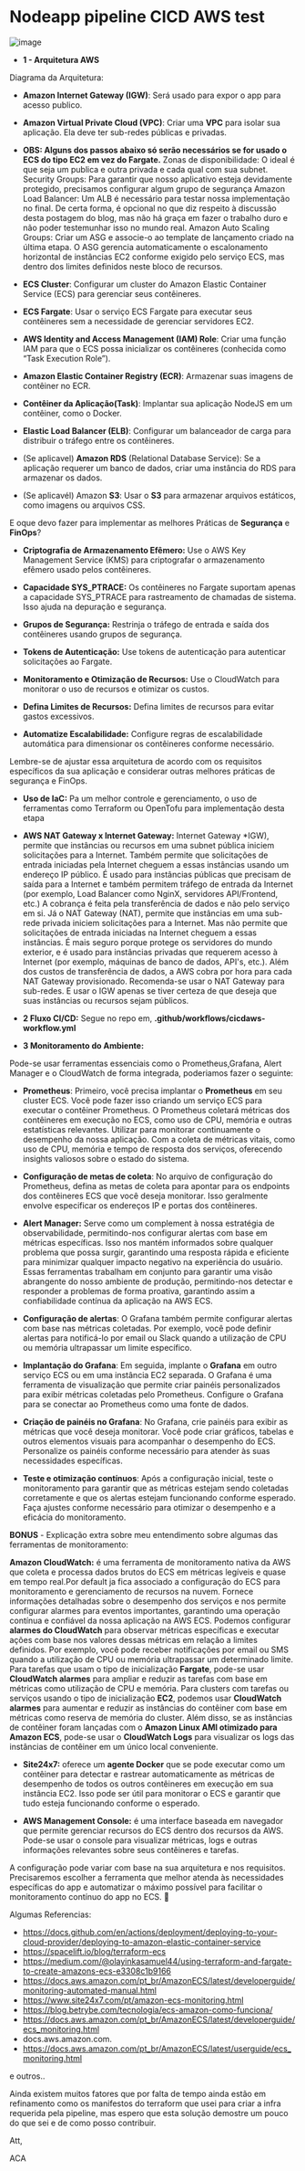 # Nodeapp pipeline CICD AWS test #
![image](https://github.com/asapcal/hellonodeapp/assets/44505131/d57558ab-4918-46a6-bfbe-3d7176cba87e)

- **1 - Arquitetura AWS**
  
Diagrama da Arquitetura:

- **Amazon Internet Gateway (IGW)**: Será usado para expor o app para acesso publico.

- **Amazon Virtual Private Cloud (VPC)**: Criar uma **VPC** para isolar sua aplicação. Ela deve ter sub-redes públicas e privadas.

- **OBS: Alguns dos passos abaixo só serão necessários se for usado o ECS do tipo EC2 em vez do Fargate.**
Zonas de disponibilidade: O ideal é que seja um publica e outra privada e cada qual com sua subnet.
Security Groups: Para garantir que nosso aplicativo esteja devidamente protegido, precisamos configurar algum grupo de segurança
Amazon Load Balancer: Um ALB é necessário para testar nossa implementação no final. De certa forma, é opcional no que diz respeito à discussão desta postagem do blog, mas não há graça em fazer o trabalho duro e não poder testemunhar isso no mundo real.
Amazon Auto Scaling Groups: Criar um ASG e associe-o ao template de lançamento criado na última etapa. O ASG gerencia automaticamente o escalonamento horizontal de instâncias EC2 conforme exigido pelo serviço ECS, mas dentro dos limites definidos neste bloco de recursos. 

- **ECS Cluster**: Configurar um cluster do Amazon Elastic Container Service (ECS) para gerenciar seus contêineres.

- **ECS Fargate**: Usar o serviço ECS Fargate para executar seus contêineres sem a necessidade de gerenciar servidores EC2.

- **AWS Identity and Access Management (IAM) Role**: Criar uma função IAM para que o ECS possa inicializar os contêineres (conhecida como “Task Execution Role”).

- **Amazon Elastic Container Registry (ECR)**: Armazenar suas imagens de contêiner no ECR.

- **Contêiner da Aplicação(Task)**: Implantar sua aplicação NodeJS em um contêiner, como o Docker.

- **Elastic Load Balancer (ELB)**: Configurar um balanceador de carga para distribuir o tráfego entre os contêineres.

- (Se aplicavel) **Amazon RDS** (Relational Database Service): Se a aplicação requerer um banco de dados, criar uma instância do RDS para armazenar os dados.

- (Se aplicavél) Amazon **S3**: Usar o **S3** para armazenar arquivos estáticos, como imagens ou arquivos CSS.

E oque devo fazer para implementar as melhores Práticas de **Segurança** e **FinOps**?

- **Criptografia de Armazenamento Efêmero:** Use o AWS Key Management Service (KMS) para criptografar o armazenamento efêmero usado pelos contêineres.

- **Capacidade SYS_PTRACE:** Os contêineres no Fargate suportam apenas a capacidade SYS_PTRACE para rastreamento de chamadas de sistema. Isso ajuda na depuração e segurança.

- **Grupos de Segurança:** Restrinja o tráfego de entrada e saída dos contêineres usando grupos de segurança.

- **Tokens de Autenticação:** Use tokens de autenticação para autenticar solicitações ao Fargate.

- **Monitoramento e Otimização de Recursos:** Use o CloudWatch para monitorar o uso de recursos e otimizar os custos.

- **Defina Limites de Recursos:** Defina limites de recursos para evitar gastos excessivos.

- **Automatize Escalabilidade:** Configure regras de escalabilidade automática para dimensionar os contêineres conforme necessário.

Lembre-se de ajustar essa arquitetura de acordo com os requisitos específicos da sua aplicação e considerar outras melhores práticas de segurança e FinOps.

- **Uso de IaC:** Pa um melhor controle e gerenciamento, o uso de ferramentas como Terraform ou OpenTofu para implementação desta etapa

- **AWS NAT Gateway x Internet Gateway:** Internet Gateway *IGW), permite que instâncias ou recursos em uma subnet pública iniciem solicitações para a Internet. Também permite que solicitações de entrada iniciadas pela Internet cheguem a essas instâncias usando um endereço IP público. É usado para instâncias públicas que precisam de saída para a Internet e também permitem tráfego de entrada da Internet (por exemplo, Load Balancer como NginX, servidores API/Frontend, etc.) A cobrança é feita pela transferência de dados e não pelo serviço em si.
Já o NAT Gateway (NAT), permite que instâncias em uma sub-rede privada iniciem solicitações para a Internet. Mas não permite que solicitações de entrada iniciadas na Internet cheguem a essas instâncias. É mais seguro porque protege os servidores do mundo exterior, e é usado para instâncias privadas que requerem acesso à Internet (por exemplo, máquinas de banco de dados, API's, etc.). Além dos custos de transferência de dados, a AWS cobra por hora para cada NAT Gateway provisionado.
Recomenda-se usar o NAT Gateway para sub-redes. E usar o IGW apenas se tiver certeza de que deseja que suas instâncias ou recursos sejam públicos.

- **2 Fluxo CI/CD:** 
Segue no repo em, **.github/workflows/cicdaws-workflow.yml**

- **3 Monitoramento do Ambiente:**

Pode-se usar ferramentas essenciais como o Prometheus,Grafana, Alert Manager e o CloudWatch de forma integrada, poderiamos fazer o seguinte:

- **Prometheus**: Primeiro, você precisa implantar o **Prometheus** em seu cluster ECS. Você pode fazer isso criando um serviço ECS para executar o contêiner Prometheus. O Prometheus coletará métricas dos contêineres em execução no ECS, como uso de CPU, memória e outras estatísticas relevantes. Utilizar para monitorar continuamente o desempenho da nossa aplicação. Com a coleta de métricas vitais, como uso de CPU, memória e tempo de resposta dos serviços, oferecendo insights valiosos sobre o estado do sistema.

- **Configuração de metas de coleta**: No arquivo de configuração do Prometheus, defina as metas de coleta para apontar para os endpoints dos contêineres ECS que você deseja monitorar. Isso geralmente envolve especificar os endereços IP e portas dos contêineres.

- **Alert Manager:** Serve como um complement à nossa estratégia de observabilidade, permitindo-nos configurar alertas com base em métricas específicas. Isso nos mantém informados sobre qualquer problema que possa surgir, garantindo uma resposta rápida e eficiente para minimizar qualquer impacto negativo na experiência do usuário. Essas ferramentas trabalham em conjunto para garantir uma visão abrangente do nosso ambiente de produção, permitindo-nos detectar e responder a problemas de forma proativa, garantindo assim a confiabilidade contínua da aplicação na AWS ECS.

- **Configuração de alertas**: O Grafana também permite configurar alertas com base nas métricas coletadas. Por exemplo, você pode definir alertas para notificá-lo por email ou Slack quando a utilização de CPU ou memória ultrapassar um limite específico.

- **Implantação do Grafana**: Em seguida, implante o **Grafana** em outro serviço ECS ou em uma instância EC2 separada. O Grafana é uma ferramenta de visualização que permite criar painéis personalizados para exibir métricas coletadas pelo Prometheus.
Configure o Grafana para se conectar ao Prometheus como uma fonte de dados.

- **Criação de painéis no Grafana**: No Grafana, crie painéis para exibir as métricas que você deseja monitorar. Você pode criar gráficos, tabelas e outros elementos visuais para acompanhar o desempenho do ECS. Personalize os painéis conforme necessário para atender às suas necessidades específicas.

- **Teste e otimização contínuos**: Após a configuração inicial, teste o monitoramento para garantir que as métricas estejam sendo coletadas corretamente e que os alertas estejam funcionando conforme esperado. Faça ajustes conforme necessário para otimizar o desempenho e a eficácia do monitoramento.

**BONUS** - Explicação extra sobre meu entendimento sobre algumas das ferramentas de monitoramento:

**Amazon CloudWatch:** é uma ferramenta de monitoramento nativa da AWS que coleta e processa dados brutos do ECS em métricas legíveis e quase em tempo real.Por default ja fica associado a configuração do ECS para monitoramento e gerenciamento de recursos na nuvem. Fornece informações detalhadas sobre o desempenho dos serviços e nos permite configurar alarmes para eventos importantes, garantindo uma operação contínua e confiável da nossa aplicação na AWS ECS.
Podemos configurar **alarmes do CloudWatch** para observar métricas específicas e executar ações com base nos valores dessas métricas em relação a limites definidos. Por exemplo, você pode receber notificações por email ou SMS quando a utilização de CPU ou memória ultrapassar um determinado limite.
Para tarefas que usam o tipo de inicialização **Fargate**, pode-se usar **CloudWatch alarmes** para ampliar e reduzir as tarefas com base em métricas como utilização de CPU e memória. Para clusters com tarefas ou serviços usando o tipo de inicialização **EC2**, podemos usar **CloudWatch alarmes** para aumentar e reduzir as instâncias do contêiner com base em métricas como reserva de memória do cluster.
Além disso, se as instâncias de contêiner foram lançadas com o **Amazon Linux AMI otimizado para Amazon ECS**, pode-se usar o 
**CloudWatch Logs** para visualizar os logs das instâncias de contêiner em um único local conveniente.

- **Site24x7:** oferece um **agente Docker** que se pode executar como um contêiner para detectar e rastrear automaticamente as métricas de desempenho de todos os outros contêineres em execução em sua instância EC2. Isso pode ser útil para monitorar o ECS e garantir que tudo esteja funcionando conforme o esperado.

- **AWS Management Console:** é uma interface baseada em navegador que permite gerenciar recursos do ECS dentro dos recursos da AWS. Pode-se usar o console para visualizar métricas, logs e outras informações relevantes sobre seus contêineres e tarefas.

A configuração pode variar com base na sua arquitetura e nos requisitos. Precisaremos escolher a ferramenta que melhor atenda às necessidades específicas do app e automatizar o máximo possível para facilitar o monitoramento contínuo do app no ECS. 🚀


Algumas Referencias:
- https://docs.github.com/en/actions/deployment/deploying-to-your-cloud-provider/deploying-to-amazon-elastic-container-service
- https://spacelift.io/blog/terraform-ecs
- https://medium.com/@olayinkasamuel44/using-terraform-and-fargate-to-create-amazons-ecs-e3308c1b9166
- https://docs.aws.amazon.com/pt_br/AmazonECS/latest/developerguide/monitoring-automated-manual.html
- https://www.site24x7.com/pt/amazon-ecs-monitoring.html
- https://blog.betrybe.com/tecnologia/ecs-amazon-como-funciona/
- https://docs.aws.amazon.com/pt_br/AmazonECS/latest/developerguide/ecs_monitoring.html
- docs.aws.amazon.com.
- https://docs.aws.amazon.com/pt_br/AmazonECS/latest/userguide/ecs_monitoring.html

e outros..

Ainda existem muitos fatores que por falta de tempo ainda estão em refinamento como os manifestos do terraform que usei para criar a infra requerida pela pipeline, mas espero que esta solução demostre um pouco do que sei e de como posso contribuir.

Att, 

ACA
